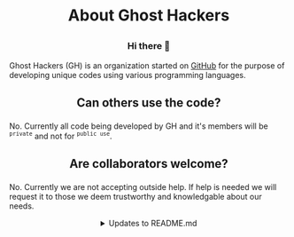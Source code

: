 # <p align="center">About Ghost Hackers</p>
### <p align="center">Hi there 👋</p>
Ghost Hackers (GH) is an organization started on [GitHub](https://github.com/) for the purpose of developing unique codes using various programming languages.

## <p align="center">Can others use the code?</p>
No. Currently all code being developed by GH and it's members will be <sup>`private`</sup> and not for <sup>`public use`</sup>.

## <p align="center">Are collaborators welcome?</p>
No. Currently we are not accepting outside help. If help is needed we will request it to those we deem trustworthy and knowledgable about our needs.

<details align="center">
  <summary>Updates to README.md</summary>
  <p>
    
    Updates to this file will be made as necessary, as well as any improvements.
      
  </p>
</details>
<!--

**Here are some ideas to get you started:**

🙋‍♀️ A short introduction - what is your organization all about?
🌈 Contribution guidelines - how can the community get involved?
👩‍💻 Useful resources - where can the community find your docs? Is there anything else the community should know?
🍿 Fun facts - what does your team eat for breakfast?
🧙 Remember, you can do mighty things with the power of [Markdown](https://docs.github.com/github/writing-on-github/getting-started-with-writing-and-formatting-on-github/basic-writing-and-formatting-syntax)
-->
